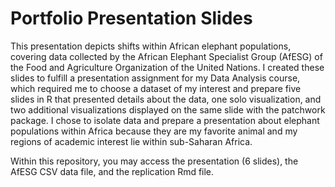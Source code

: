 # Portfolio Presentation Slides

This presentation depicts shifts within African elephant populations, covering data collected by the African Elephant Specialist Group (AfESG) of the Food and Agriculture Organization of the United Nations. I created these slides to fulfill a presentation assignment for my Data Analysis course, which required me to choose a dataset of my interest and prepare five slides in R that presented details about the data, one solo visualization, and two additional visualizations displayed on the same slide with the patchwork package. I chose to isolate data and prepare a presentation about elephant populations within Africa because they are my favorite animal and my regions of academic interest lie within sub-Saharan Africa. 

Within this repository, you may access the presentation (6 slides), the AfESG CSV data file, and the replication Rmd file. 
